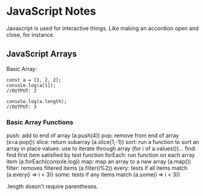 # JavaScript Notes
Javascript is used for interactive things. Like making an accordion open and close, for instance.

## JavaScript Arrays

Basic Array:

```
const a = [1, 2, 2];
console.log(a[1]);
//OUTPUT: 2

console.log(a.length);
//OUTPUT: 3

```

### Basic Array Functions

push: add to end of array (a.push(4))
pop: remove from end of array (x=a.pop())
slice: return subarray (a.slice(1,-1))
sort: run a function to sort an array in place
values: use to iterate through array (for i of a.values())...
find: find first item satisfied by test function
forEach: run function on each array item (a.forEach(console.log))
map: map an array to a new array (a.map())
filter: removes filtered items (a.filter(i%2))
every: tests if all items match (a.every(i => i < 3))
some: tests if any items match (a.some(i => i < 3))

.length doesn't require parentheses.
